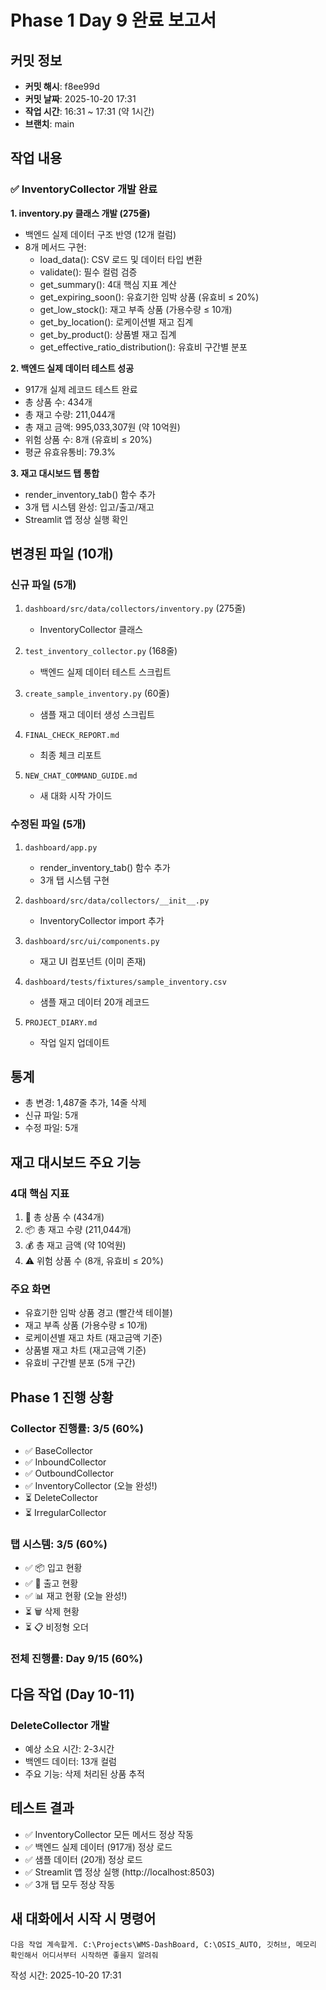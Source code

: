 # Phase 1 Day 9 완료 보고서

## 커밋 정보
- **커밋 해시**: f8ee99d
- **커밋 날짜**: 2025-10-20 17:31
- **작업 시간**: 16:31 ~ 17:31 (약 1시간)
- **브랜치**: main

## 작업 내용

### ✅ InventoryCollector 개발 완료

**1. inventory.py 클래스 개발 (275줄)**
- 백엔드 실제 데이터 구조 반영 (12개 컬럼)
- 8개 메서드 구현:
  - load_data(): CSV 로드 및 데이터 타입 변환
  - validate(): 필수 컬럼 검증
  - get_summary(): 4대 핵심 지표 계산
  - get_expiring_soon(): 유효기한 임박 상품 (유효비 ≤ 20%)
  - get_low_stock(): 재고 부족 상품 (가용수량 ≤ 10개)
  - get_by_location(): 로케이션별 재고 집계
  - get_by_product(): 상품별 재고 집계
  - get_effective_ratio_distribution(): 유효비 구간별 분포

**2. 백엔드 실제 데이터 테스트 성공**
- 917개 실제 레코드 테스트 완료
- 총 상품 수: 434개
- 총 재고 수량: 211,044개
- 총 재고 금액: 995,033,307원 (약 10억원)
- 위험 상품 수: 8개 (유효비 ≤ 20%)
- 평균 유효유통비: 79.3%

**3. 재고 대시보드 탭 통합**
- render_inventory_tab() 함수 추가
- 3개 탭 시스템 완성: 입고/출고/재고
- Streamlit 앱 정상 실행 확인

## 변경된 파일 (10개)

### 신규 파일 (5개)
1. `dashboard/src/data/collectors/inventory.py` (275줄)
   - InventoryCollector 클래스
   
2. `test_inventory_collector.py` (168줄)
   - 백엔드 실제 데이터 테스트 스크립트
   
3. `create_sample_inventory.py` (60줄)
   - 샘플 재고 데이터 생성 스크립트
   
4. `FINAL_CHECK_REPORT.md`
   - 최종 체크 리포트
   
5. `NEW_CHAT_COMMAND_GUIDE.md`
   - 새 대화 시작 가이드

### 수정된 파일 (5개)
1. `dashboard/app.py`
   - render_inventory_tab() 함수 추가
   - 3개 탭 시스템 구현
   
2. `dashboard/src/data/collectors/__init__.py`
   - InventoryCollector import 추가
   
3. `dashboard/src/ui/components.py`
   - 재고 UI 컴포넌트 (이미 존재)
   
4. `dashboard/tests/fixtures/sample_inventory.csv`
   - 샘플 재고 데이터 20개 레코드
   
5. `PROJECT_DIARY.md`
   - 작업 일지 업데이트

## 통계
- 총 변경: 1,487줄 추가, 14줄 삭제
- 신규 파일: 5개
- 수정 파일: 5개

## 재고 대시보드 주요 기능

### 4대 핵심 지표
1. 🔢 총 상품 수 (434개)
2. 📦 총 재고 수량 (211,044개)
3. 💰 총 재고 금액 (약 10억원)
4. ⚠️ 위험 상품 수 (8개, 유효비 ≤ 20%)

### 주요 화면
- 유효기한 임박 상품 경고 (빨간색 테이블)
- 재고 부족 상품 (가용수량 ≤ 10개)
- 로케이션별 재고 차트 (재고금액 기준)
- 상품별 재고 차트 (재고금액 기준)
- 유효비 구간별 분포 (5개 구간)

## Phase 1 진행 상황

### Collector 진행률: 3/5 (60%)
- ✅ BaseCollector
- ✅ InboundCollector
- ✅ OutboundCollector
- ✅ InventoryCollector (오늘 완성!)
- ⏳ DeleteCollector
- ⏳ IrregularCollector

### 탭 시스템: 3/5 (60%)
- ✅ 📦 입고 현황
- ✅ 🚚 출고 현황
- ✅ 📊 재고 현황 (오늘 완성!)
- ⏳ 🗑️ 삭제 현황
- ⏳ 📋 비정형 오더

### 전체 진행률: Day 9/15 (60%)

## 다음 작업 (Day 10-11)

### DeleteCollector 개발
- 예상 소요 시간: 2-3시간
- 백엔드 데이터: 13개 컬럼
- 주요 기능: 삭제 처리된 상품 추적

## 테스트 결과
- ✅ InventoryCollector 모든 메서드 정상 작동
- ✅ 백엔드 실제 데이터 (917개) 정상 로드
- ✅ 샘플 데이터 (20개) 정상 로드
- ✅ Streamlit 앱 정상 실행 (http://localhost:8503)
- ✅ 3개 탭 모두 정상 작동

## 새 대화에서 시작 시 명령어
```
다음 작업 계속할게. C:\Projects\WMS-DashBoard, C:\OSIS_AUTO, 깃허브, 메모리 확인해서 어디서부터 시작하면 좋을지 알려줘
```

작성 시간: 2025-10-20 17:31
